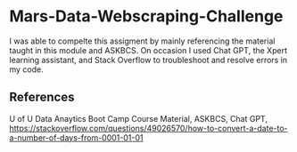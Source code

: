 # Mars-Data-Webscraping-Challenge

I was able to compelte this assigment by mainly referencing the material taught in this module and ASKBCS. On occasion I used Chat GPT, the Xpert learning assistant, and Stack Overflow to troubleshoot and resolve errors in my code.
## References
U of U Data Anaytics Boot Camp Course Material,
ASKBCS,
Chat GPT,
https://stackoverflow.com/questions/49026570/how-to-convert-a-date-to-a-number-of-days-from-0001-01-01

